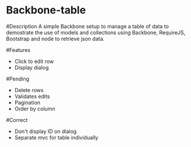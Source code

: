 Backbone-table
==================================

#Description
A simple Backbone setup to manage a table of data 
to demostrate the use of models and collections using Backbone,  RequireJS,  Bootstrap and node to retrieve
json data.

#Features
- Click to edit row
- Display dialog 

#Pending
- Delete rows
- Validates edits
- Pagination
- Order by column   

#Correct
- Don't display ID on dialog
- Separate mvc for table individually

    
